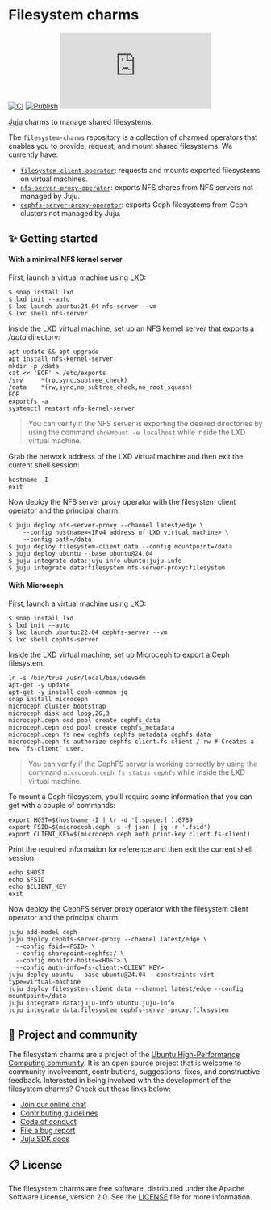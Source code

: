 # Filesystem charms

[![CI](https://github.com/charmed-hpc/filesystem-charms/actions/workflows/ci.yaml/badge.svg)](https://github.com/charmed-hpc/filesystem-charms/actions/workflows/ci.yaml/badge.svg)
[![Publish](https://github.com/charmed-hpc/filesystem-charms/actions/workflows/publish.yaml/badge.svg)](https://github.com/charmed-hpc/filesystem-charms/actions/workflows/publish.yaml/badge.svg)
[![Matrix](https://img.shields.io/matrix/ubuntu-hpc%3Amatrix.org?logo=matrix&label=ubuntu-hpc)](https://matrix.to/#/#ubuntu-hpc:matrix.org)

[Juju](https://juju.is) charms to manage shared filesystems.

The `filesystem-charms` repository is a collection of charmed operators that enables you to provide,
request, and mount shared filesystems. We currently have:


* [`filesystem-client-operator`](./charms/filesystem-client/): requests and mounts exported filesystems on virtual machines.
* [`nfs-server-proxy-operator`](./charms/nfs-server-proxy/): exports NFS shares from NFS servers not managed by Juju.
* [`cephfs-server-proxy-operator`](./charms/cephfs-server-proxy): exports Ceph filesystems from Ceph clusters not managed by Juju.

## ✨ Getting started

#### With a minimal NFS kernel server

First, launch a virtual machine using [LXD](https://ubuntu.com/lxd):

```shell
$ snap install lxd
$ lxd init --auto
$ lxc launch ubuntu:24.04 nfs-server --vm
$ lxc shell nfs-server
```

Inside the LXD virtual machine, set up an NFS kernel server that exports
a _/data_ directory:

```shell
apt update && apt upgrade
apt install nfs-kernel-server
mkdir -p /data
cat << 'EOF' > /etc/exports
/srv     *(ro,sync,subtree_check)
/data    *(rw,sync,no_subtree_check,no_root_squash)
EOF
exportfs -a
systemctl restart nfs-kernel-server
```

> You can verify if the NFS server is exporting the desired directories
> by using the command `showmount -e localhost` while inside the LXD virtual machine.

Grab the network address of the LXD virtual machine and then exit the current shell session:

```shell
hostname -I
exit
```

Now deploy the NFS server proxy operator with the filesystem client operator and the principal charm:

```shell
$ juju deploy nfs-server-proxy --channel latest/edge \
    --config hostname=<IPv4 address of LXD virtual machine> \
    --config path=/data
$ juju deploy filesystem-client data --config mountpoint=/data
$ juju deploy ubuntu --base ubuntu@24.04
$ juju integrate data:juju-info ubuntu:juju-info
$ juju integrate data:filesystem nfs-server-proxy:filesystem
```

#### With Microceph

First, launch a virtual machine using [LXD](https://ubuntu.com/lxd):

```shell
$ snap install lxd
$ lxd init --auto
$ lxc launch ubuntu:22.04 cephfs-server --vm
$ lxc shell cephfs-server
```

Inside the LXD virtual machine, set up [Microceph](https://github.com/canonical/microceph) to export a Ceph filesystem.

```shell
ln -s /bin/true /usr/local/bin/udevadm
apt-get -y update
apt-get -y install ceph-common jq
snap install microceph
microceph cluster bootstrap
microceph disk add loop,2G,3
microceph.ceph osd pool create cephfs_data
microceph.ceph osd pool create cephfs_metadata
microceph.ceph fs new cephfs cephfs_metadata cephfs_data
microceph.ceph fs authorize cephfs client.fs-client / rw # Creates a new `fs-client` user.
```

> You can verify if the CephFS server is working correctly by using the command
> `microceph.ceph fs status cephfs` while inside the LXD virtual machine.

To mount a Ceph filesystem, you'll require some information that you can get with a couple of commands:

```shell
export HOST=$(hostname -I | tr -d '[:space:]'):6789
export FSID=$(microceph.ceph -s -f json | jq -r '.fsid')
export CLIENT_KEY=$(microceph.ceph auth print-key client.fs-client)
```

Print the required information for reference and then exit the current shell session:

```shell
echo $HOST
echo $FSID
echo $CLIENT_KEY
exit
```

Now deploy the CephFS server proxy operator with the filesystem client operator and the principal charm:

```shell
juju add-model ceph
juju deploy cephfs-server-proxy --channel latest/edge \
  --config fsid=<FSID> \
  --config sharepoint=cephfs:/ \
  --config monitor-hosts=<HOST> \
  --config auth-info=fs-client:<CLIENT_KEY>
juju deploy ubuntu --base ubuntu@24.04 --constraints virt-type=virtual-machine
juju deploy filesysten-client data --channel latest/edge --config mountpoint=/data
juju integrate data:juju-info ubuntu:juju-info
juju integrate data:filesystem cephfs-server-proxy:filesystem
```

## 🤝 Project and community

The filesystem charms are a project of the [Ubuntu High-Performance Computing community](https://ubuntu.com/community/governance/teams/hpc).
It is an open source project that is welcome to community involvement, contributions, suggestions, fixes, and
constructive feedback. Interested in being involved with the development of the filesystem charms? Check out these links below:

* [Join our online chat](https://matrix.to/#/#ubuntu-hpc:matrix.org)
* [Contributing guidelines](./CONTRIBUTING.md)
* [Code of conduct](https://ubuntu.com/community/ethos/code-of-conduct)
* [File a bug report](https://github.com/charmed-hpc/filesystem-charms/issues)
* [Juju SDK docs](https://juju.is/docs/sdk)

## 📋 License

The filesystem charms are free software, distributed under the
Apache Software License, version 2.0. See the [LICENSE](./LICENSE) file for more information.

